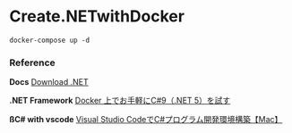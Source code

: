 # Create.NETwithDocker
`docker-compose up -d`

### Reference
**Docs**
[Download .NET](https://dotnet.microsoft.com/download)

**.NET Framework**
[Docker 上でお手軽にC#9（.NET 5）を試す](https://qiita.com/Nossa/items/e7a2a380c24c0c92192c)

**ßC# with vscode**
[Visual Studio CodeでC#プログラム開発環境構築【Mac】](https://qiita.com/jsj05543/items/e9f5b0e5b6b4ac0a892b)